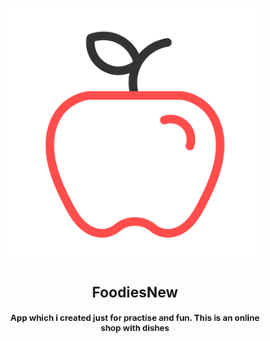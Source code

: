<div align="center">

<img src="docs/app_icon.svg"/>

# FoodiesNew

### App which i created just for practise and fun. This is an online shop with dishes

</div>
